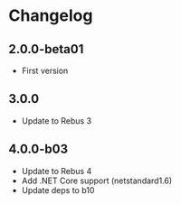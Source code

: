# Changelog

## 2.0.0-beta01

* First version

## 3.0.0

* Update to Rebus 3

## 4.0.0-b03

* Update to Rebus 4
* Add .NET Core support (netstandard1.6)
* Update deps to b10